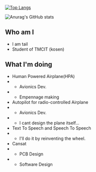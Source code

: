 [![Top Langs](https://github-readme-stats.vercel.app/api/top-langs/?username=Tail-BackShape&hide=Prolog)](https://github.com/Tail-BackShape/github-readme-stats)

![Anurag's GitHub stats](https://github-readme-stats.vercel.app/api?username=Tail-BackShape&show_icons=true&theme=moltack)

## Who am I
- I am tail
- Student of TMCIT (kosen)

## What I'm doing
- Human Powered Airplane(HPA)
- - Avionics Dev.
- - Empennage making
- Autopilot for radio-controlled Airplane
- - Avionics Dev.
- - I cant design the plane itself...
- Text To Speech and Speech To Speech
- - I'll do it by reinventing the wheel.
- Cansat
- - PCB Design
- - Software Design
